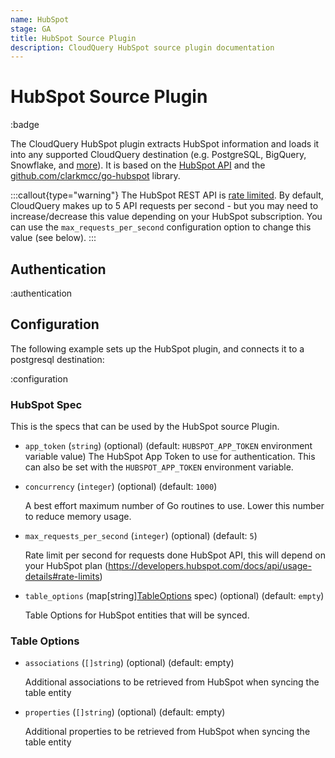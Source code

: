 ```yaml
---
name: HubSpot
stage: GA
title: HubSpot Source Plugin
description: CloudQuery HubSpot source plugin documentation
---
```


# HubSpot Source Plugin

:badge

The CloudQuery HubSpot plugin extracts HubSpot information and loads it into any supported CloudQuery destination (e.g. PostgreSQL, BigQuery, Snowflake, and [more](/docs/plugins/destinations/overview)). It is based on the [HubSpot API](https://developers.hubspot.com/docs/api/overview) and the [github.com/clarkmcc/go-hubspot](https://github.com/clarkmcc/go-hubspot) library.

:::callout{type="warning"}
The HubSpot REST API is [rate limited](https://developers.hubspot.com/docs/api/usage-details#rate-limits).
By default, CloudQuery makes up to 5 API requests per second - but you may need to increase/decrease this value depending on your HubSpot subscription.
You can use the `max_requests_per_second` configuration option to change this value (see below).
:::

## Authentication

:authentication

## Configuration

The following example sets up the HubSpot plugin, and connects it to a postgresql destination:

:configuration

### HubSpot Spec

This is the specs that can be used by the HubSpot source Plugin.

- `app_token` (`string`)  (optional) (default: `HUBSPOT_APP_TOKEN` environment variable value)
  The HubSpot App Token to use for authentication. This can also be set with the `HUBSPOT_APP_TOKEN` environment variable. 

- `concurrency` (`integer`) (optional) (default: `1000`)

  A best effort maximum number of Go routines to use. Lower this number to reduce memory usage.

- `max_requests_per_second` (`integer`) (optional) (default: `5`)

  Rate limit per second for requests done HubSpot API, this will depend on your HubSpot plan (https://developers.hubspot.com/docs/api/usage-details#rate-limits)

- `table_options` (map[string][TableOptions](#table-options) spec) (optional) (default: `empty`)

  Table Options for HubSpot entities that will be synced.

### Table Options

- `associations` (`[]string`) (optional) (default: empty)

  Additional associations to be retrieved from HubSpot when syncing the table entity

- `properties` (`[]string`) (optional) (default: empty)

  Additional properties to be retrieved from HubSpot when syncing the table entity
